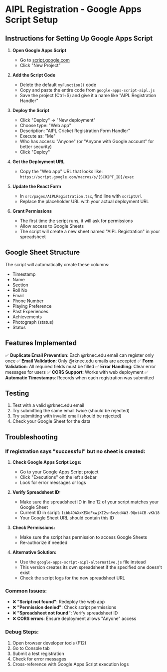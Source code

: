 # AIPL Registration - Google Apps Script Setup

## Instructions for Setting Up Google Apps Script

1. **Open Google Apps Script**
   - Go to [script.google.com](https://script.google.com)
   - Click "New Project"

2. **Add the Script Code**
   - Delete the default `myFunction()` code
   - Copy and paste the entire code from `google-apps-script-aipl.js`
   - Save the project (Ctrl+S) and give it a name like "AIPL Registration Handler"

3. **Deploy the Script**
   - Click "Deploy" → "New deployment"
   - Choose type: "Web app"
   - Description: "AIPL Cricket Registration Form Handler"
   - Execute as: "Me"
   - Who has access: "Anyone" (or "Anyone with Google account" for better security)
   - Click "Deploy"

4. **Get the Deployment URL**
   - Copy the "Web app" URL that looks like:
     `https://script.google.com/macros/s/[SCRIPT_ID]/exec`

5. **Update the React Form**
   - In `src/pages/AIPLRegistration.tsx`, find line with `scriptUrl`
   - Replace the placeholder URL with your actual deployment URL

6. **Grant Permissions**
   - The first time the script runs, it will ask for permissions
   - Allow access to Google Sheets
   - The script will create a new sheet named "AIPL Registration" in your spreadsheet

## Google Sheet Structure

The script will automatically create these columns:
- Timestamp
- Name  
- Section
- Roll No
- Email
- Phone Number
- Playing Preference
- Past Experiences
- Achievements
- Photograph (status)
- Status

## Features Implemented

✅ **Duplicate Email Prevention**: Each @rknec.edu email can register only once
✅ **Email Validation**: Only @rknec.edu emails are accepted
✅ **Form Validation**: All required fields must be filled
✅ **Error Handling**: Clear error messages for users
✅ **CORS Support**: Works with web deployment
✅ **Automatic Timestamps**: Records when each registration was submitted

## Testing

1. Test with a valid @rknec.edu email
2. Try submitting the same email twice (should be rejected)
3. Try submitting with invalid email (should be rejected)
4. Check your Google Sheet for the data

## Troubleshooting

### If registration says "successful" but no sheet is created:

1. **Check Google Apps Script Logs:**
   - Go to your Google Apps Script project
   - Click "Executions" on the left sidebar
   - Look for error messages or logs

2. **Verify Spreadsheet ID:**
   - Make sure the spreadsheet ID in line 12 of your script matches your Google Sheet
   - Current ID in script: `1ibb4DAXxKEXdFxwjXI2sn6vzbd4W3-9Qmt4CB-vKk18`
   - Your Google Sheet URL should contain this ID

3. **Check Permissions:**
   - Make sure the script has permission to access Google Sheets
   - Re-authorize if needed

4. **Alternative Solution:**
   - Use the `google-apps-script-aipl-alternative.js` file instead
   - This version creates its own spreadsheet if the specified one doesn't exist
   - Check the script logs for the new spreadsheet URL

### Common Issues:

- ❌ **"Script not found"**: Redeploy the web app
- ❌ **"Permission denied"**: Check script permissions
- ❌ **"Spreadsheet not found"**: Verify spreadsheet ID
- ❌ **CORS errors**: Ensure deployment allows "Anyone" access

### Debug Steps:

1. Open browser developer tools (F12)
2. Go to Console tab
3. Submit a test registration
4. Check for error messages
5. Cross-reference with Google Apps Script execution logs